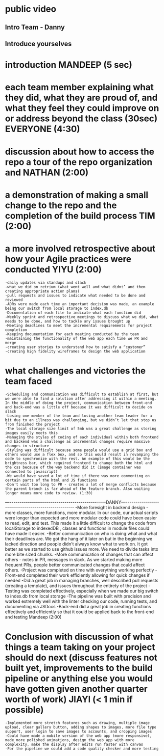 # public video
## Intro Team - Danny
## Introduce yourselves

# introduction MANDEEP (5 sec)

# each team member explaining what they did, what they are proud of, and what they feel they could improve on or address beyond the class (30sec) EVERYONE (4:30)

# discussion about how to access the repo a tour of the repo organization and NATHAN (2:00)

# a demonstration of making a small change to the repo and the completion of the build process TIM (2:00)

# a more involved retrospective about how your Agile practices were conducted YIYU (2:00)
	-daily updates via standups and slack
	-what we did on retrium (what went well and what didnt’ and then creating appropriate action plans)
	-pull requests and issues to indicate what needed to be done and reviewed
	-ADRs were made each time an important decision was made, an example being our switch from local storage to index.db
	-Documentation of each file to indicate what each function did
	-Weekly sprint and retrospective meetings to discuss what we did, what needs to be done, and how to tackle any issues brought up
	-Meeting deadlines to meet the incremental requirements for project completion
	-Keeping documentation for each meeting conducted by the team
	-maintaining the functionality of the web app each time we PR and merge
	-creating user stories to understand how to satisfy a “customer”
	-creating high fidelity wireframes to design the web application
  
# what challenges and victories the team faced
	-Scheduling and communication was difficult to establish at first, but we were able to find a solution after addressing it within a meeting. In the middle of doing the project, communication between front-end and back-end was a little off because it was difficult to decide on slack
	-Losing one member of the team and losing another team leader for a bit due to an illness was challenging, but we didn’t let that stop us from finished the project
	-The local storage size limit of 5mb was a great challenge as storing images easily meets this
	-Managing the styles of coding of each individual within both frontend and backend was a challenge as incremental changes require massive changes in structure
	-Styling was difficult because some people would use a grid box and others would use a flex box, and so this would result in revamping the code to synchronize with the rest. An example of this would be the brightness bar, which required frontend to change both the html and the css because of the way backend did it (image container was connected to javascript)
	-We would have saved a lot of time if there was more commenting on certain parts of the html and JS functions
	-Don't wait too long to PR - creates a lot of merge conflicts because the parent branch is far ahead of the feature branch. Also waiting longer means more code to review. (1:30)
—-------------------------------------------------DANNY—----------------------------------------------------
  -More foresight in backend design - more classes, more functions, more modular. In our code, our actual scripts were longer than expected and more modular code could have been easier to read, edit, and test. This made it a little difficult to change the code from localStorage to indexedDB , classes and functions in module files could have made it easier.
  -Better communication on who is doing what and what their deadlines are. We got the hang of it later on but in the beginning we lacked direction and people didn't always know what to work on. It got better as we started to use github issues more. We need to divide tasks into more bite sized chunks.
  -More communication of changes that can affect others - notes in PR, messages in slack. As we started making more frequent PRs, people better communicated changes that could affect others.
  -Project was completed on time with everything working perfectly
  -Front-end completed their work efficiently allowing for quick changes if needed
  -Did a great job in managing branches, well described pull requests (creating a template), and issues throughout the entirety of the project
  -Testing was completed effectively, especially when we made our big switch to index.db from local storage
  -The pipeline was built with precision and worked extremely well with the linter checking our code, running tests, and documenting via JSDocs
  -Back-end did a great job in creating functions effectively and efficiently so that it could be applied back to the front-end and testing
   Mandeep (2:00)

# Conclusion with discussion of what things a team taking on your project should do next (discuss features not built yet, improvements to the build pipeline or anything else you would have gotten given another quarter worth of work) JIAYI (< 1 min if possible)
	-Implemented more stretch features such as drawing, multiple image upload, clear gallery button, adding shapes to images, more file type support, user login to save images to accounts, and cropping images
	-Could have made a mobile version of the web app (more responsive), made more polished animations, design the web app with more complexity, make the display after edits run faster with canvas
	-For the pipeline we could add a code quality checker and more testing



